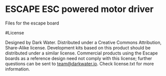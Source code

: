 # ESCAPE ESC powered motor driver
Files for the escape board

#License

Designed by Dark Water. Distributed under a Creative Commons Attribution, Share-Alike license.
Development kits based on this product should be distributed under a similar license.
Commercial products using the Escape boards as a reference design need not comply with this license; further questions can be sent to team@darkwater.io.
Check license.txt for more information.
